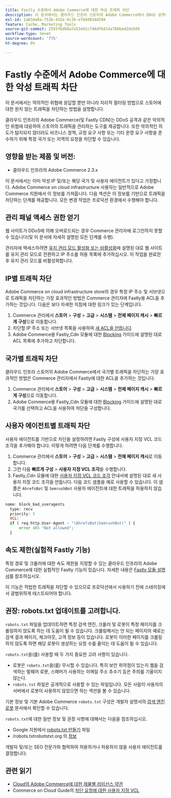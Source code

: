 ```yaml
---
title: Fastly 수준에서 Adobe Commerce에 대한 악성 트래픽 차단
description: 이 문서에서는 클라우드 인프라 스토어의 Adobe Commerce에서 DDoS 공격이 발생한다고 의심되는 경우 악성 트래픽을 차단하는 데 사용할 수 있는 단계를 제공합니다.
exl-id: 1a834a0a-753b-432e-9c3b-ef8dd034d294
feature: Cache, Marketing Tools
source-git-commit: 2555fbdb8a7a53d41c746df6414a7b0bad2de5d9
workflow-type: tm+mt
source-wordcount: '775'
ht-degree: 0%

---
```


# Fastly 수준에서 Adobe Commerce에 대한 악성 트래픽 차단

이 문서에서는 악의적인 위협에 응답할 뿐만 아니라 지리적 필터링 방법으로 스토어에 대한 원치 않는 트래픽을 차단하는 방법을 설명합니다.

클라우드 인프라의 Adobe Commerce(및 Fastly CDN)는 DDoS 공격과 같은 악의적인 위협에 대응하여 스토어의 트래픽을 관리하는 도구를 제공합니다. 또한 악의적인 의도가 탐지되지 않더라도 비즈니스 정책, 규정 요구 사항 또는 기타 운영 요구 사항을 준수하기 위해 특정 국가 또는 지역의 요청을 차단할 수 있습니다.

## 영향을 받는 제품 및 버전:

* 클라우드 인프라의 Adobe Commerce 2.3.x

이 문서에서는 이미 악성 IP 및/또는 해당 국가 및 사용자 에이전트가 있다고 가정합니다. Adobe Commerce on cloud infrastructure 사용자는 일반적으로 Adobe Commerce 지원에서 이 정보를 가져옵니다. 다음 섹션은 이 정보를 기반으로 트래픽을 차단하는 단계를 제공합니다. 모든 변경 작업은 프로덕션 환경에서 수행해야 합니다.

## 관리 패널 액세스 권한 얻기

웹 사이트가 DDoS에 의해 오버로드되는 경우 Commerce 관리자에 로그인하지 못할 수 있습니다(및 이 문서에 자세히 설명된 모든 단계를 수행).

관리자에 액세스하려면 [유지 관리 모드 활성화 또는 비활성화](https://experienceleague.adobe.com/ko/docs/commerce-operations/installation-guide/tutorials/maintenance-mode)에 설명된 대로 웹 사이트를 유지 관리 모드로 전환하고 IP 주소를 허용 목록에 추가하십시오. 이 작업을 완료한 후 유지 관리 모드를 비활성화합니다.

## IP별 트래픽 차단

Adobe Commerce on cloud infrastructure store의 경우 특정 IP 주소 및 서브넷으로 트래픽을 차단하는 가장 효과적인 방법은 Commerce 관리자에 Fastly용 ACL을 추가하는 것입니다. 다음은 보다 자세한 지침에 대한 링크가 있는 단계입니다.

1. Commerce 관리에서 **스토어** > **구성** > **고급** > **시스템** > **전체 페이지 캐시** > **빠르게 구성**&#x200B;으로 이동합니다.
1. 차단할 IP 주소 또는 서브넷 목록을 사용하여 [새 ACL을 만듭니다](https://github.com/fastly/fastly-magento2/blob/master/Documentation/Guides/ACL.md).
1. Adobe Commerce용 Fastly\_Cdn 모듈에 대한 [Blocking](https://github.com/fastly/fastly-magento2/blob/master/Documentation/Guides/BLOCKING.md) 가이드에 설명된 대로 ACL 목록에 추가하고 차단합니다.

## 국가별 트래픽 차단

클라우드 인프라 스토어의 Adobe Commerce에서 국가별 트래픽을 차단하는 가장 효과적인 방법은 Commerce 관리자에서 Fastly에 대한 ACL을 추가하는 것입니다.

1. Commerce 관리에서 **스토어** > **구성** > **고급** > **시스템** > **전체 페이지 캐시** > **빠르게 구성**&#x200B;으로 이동합니다.
1. Adobe Commerce용 Fastly\_Cdn 모듈에 대한 [Blocking](https://github.com/fastly/fastly-magento2/blob/master/Documentation/Guides/BLOCKING.md) 가이드에 설명된 대로 국가를 선택하고 ACL을 사용하여 차단을 구성합니다.

## 사용자 에이전트별 트래픽 차단

사용자 에이전트를 기반으로 차단을 설정하려면 Fastly 구성에 사용자 지정 VCL 코드 조각을 추가해야 합니다. 이렇게 하려면 다음 단계를 수행합니다.

1. Commerce 관리에서 **스토어** > **구성** > **고급** > **시스템** > **전체 페이지 캐시**&#x200B;로 이동합니다.
1. 그런 다음 **빠르게 구성** > **사용자 지정 VCL 조각**&#x200B;을 수행합니다.
1. Fastly\_Cdn 모듈에 대한 [사용자 지정 VCL 코드 조각](https://github.com/fastly/fastly-magento2/blob/master/Documentation/Guides/CUSTOM-VCL-SNIPPETS.md) 안내서에 설명된 대로 새 사용자 지정 코드 조각을 만듭니다. 다음 코드 샘플을 예로 사용할 수 있습니다. 이 샘플은 `AhrefsBot` 및 `SemrushBot` 사용자 에이전트에 대한 트래픽을 허용하지 않습니다.

```php
name: block_bad_useragents
  type: recv
  priority: 5
  VCL:
  if ( req.http.User-Agent ~ "(AhrefsBot|SemrushBot)" ) {
      error 405 "Not allowed";
  }
```

## 속도 제한(실험적 Fastly 기능)

특정 경로 및 크롤러에 대한 속도 제한을 지정할 수 있는 클라우드 인프라의 Adobe Commerce에 대한 실험적인 Fastly 기능이 있습니다. 자세한 내용은 [Fastly 모듈 설명서](https://github.com/fastly/fastly-magento2/blob/master/Documentation/Guides/RATE-LIMITING.md)를 참조하십시오.

이 기능은 적법한 트래픽을 차단할 수 있으므로 프로덕션에서 사용하기 전에 스테이징에서 광범위하게 테스트되어야 합니다.

## 권장: robots.txt 업데이트를 고려합니다.

`robots.txt` 파일을 업데이트하면 특정 검색 엔진, 크롤러 및 로봇이 특정 페이지를 크롤링하지 않도록 하는 데 도움이 될 수 있습니다. 크롤링해서는 안 되는 페이지의 예로는 검색 결과 페이지, 체크아웃, 고객 정보 등이 있습니다. 로봇이 이러한 페이지를 크롤링하지 않도록 하면 해당 로봇이 생성하는 요청 수를 줄이는 데 도움이 될 수 있습니다.

`robots.txt`을(를) 사용할 때 두 가지 중요한 고려 사항이 있습니다.

* 로봇은 `robots.txt`을(를) 무시할 수 있습니다. 특히 보안 취약점이 있는지 웹을 검색하는 멀웨어 로봇, 스패머가 사용하는 이메일 주소 추수기 등은 주의를 기울이지 않는다.
* `robots.txt` 파일은 공개적으로 사용할 수 있는 파일입니다. 모든 사람이 사용자의 서버에서 로봇이 사용하지 않았으면 하는 섹션을 볼 수 있습니다.

기본 정보 및 기본 Adobe Commerce `robots.txt` 구성은 개발자 설명서의 [검색 엔진 로봇](https://experienceleague.adobe.com/ko/docs/commerce-admin/marketing/seo/seo-overview#search-engine-robots) 문서에서 확인할 수 있습니다.

`robots.txt`에 대한 일반 정보 및 권장 사항에 대해서는 다음을 참조하십시오.

* Google 지원에서 [robots.txt 만들기](https://developers.google.com/search/docs/advanced/robots/create-robots-txt) 파일
* /robots.txtrobotstxt.org 의 [정보](https://www.robotstxt.org/robotstxt.html)

개발자 및/또는 SEO 전문가와 협력하여 허용하거나 허용하지 않을 사용자 에이전트를 결정합니다.

## 관련 읽기

* [Cloud의 Adobe Commerce에 대한 제품별 라이선스 약관](https://www.adobe.com/content/dam/cc/en/legal/terms/enterprise/pdfs/PSLT-AdobeCommerceCloud-WW-2023v1.pdf)
* Commerce on Cloud Guide의 [차단 요청에 대한 사용자 지정 VCL](https://experienceleague.adobe.com/ko/docs/commerce-on-cloud/user-guide/cdn/custom-vcl-snippets/fastly-vcl-blocking)
